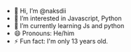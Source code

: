 - 👋 Hi, I’m @naksdii
- 👀 I’m interested in Javascript, Python
- 🌱 I’m currently learning Js and python
- 😄 Pronouns: He/him
- ⚡ Fun fact: I'm only 13 years old.
